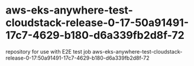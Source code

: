 # aws-eks-anywhere-test-cloudstack-release-0-17-50a91491-17c7-4629-b180-d6a339fb2d8f-72
repository for use with E2E test job aws-eks-anywhere-test-cloudstack-release-0-17:50a91491-17c7-4629-b180-d6a339fb2d8f-72

